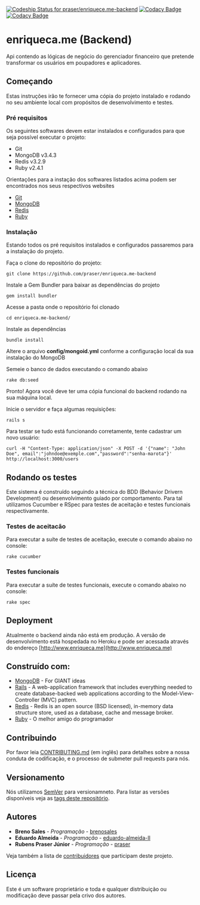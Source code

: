 [ ![Codeship Status for praser/enriquece.me-backend](https://app.codeship.com/projects/054d4810-5b6a-0135-8957-42a2e2f833d7/status?branch=master)](https://app.codeship.com/projects/237541) [![Codacy Badge](https://api.codacy.com/project/badge/Grade/f44e65b477b04b309d24557759ac7366)](https://www.codacy.com?utm_source=github.com&amp;utm_medium=referral&amp;utm_content=praser/enriquece.me-backend&amp;utm_campaign=Badge_Grade) [![Codacy Badge](https://api.codacy.com/project/badge/Coverage/f44e65b477b04b309d24557759ac7366)](https://www.codacy.com?utm_source=github.com&utm_medium=referral&utm_content=praser/enriquece.me-backend&utm_campaign=Badge_Coverage)

# enriqueca.me (Backend)

Api contendo as lógicas de negócio do gerenciador financeiro que pretende transformar os usuários em poupadores e aplicadores.

## Começando

Estas instruções irão te fornecer uma cópia do projeto instalado e rodando no seu ambiente local com propósitos de desenvolvimento e testes.

### Pré requisitos

Os seguintes softwares devem estar instalados e configurados para que seja possível executar o projeto:

* Git
* MongoDB v3.4.3
* Redis v3.2.9
* Ruby v2.4.1

Orientações para a instação dos softwares listados acima podem ser encontrados nos seus respectivos websites

* [Git](https://git-scm.com/)
* [MongoDB](https://www.mongodb.com/)
* [Redis](https://redis.io/)
* [Ruby](https://www.ruby-lang.org)

### Instalação

Estando todos os pré requisitos instalados e configurados passaremos para a instalação do projeto.

Faça o clone do repositório do projeto:
```
git clone https://github.com/praser/enriqueca.me-backend
```

Instale a Gem Bundler para baixar as dependências do projeto
```
gem install bundler
```

Acesse a pasta onde o repositório foi clonado
```
cd enriqueca.me-backend/
```

Instale as dependências
```
bundle install
```

Altere o arquivo __config/mongoid.yml__ conforme a configuração local da sua instalação do MongoDB

Semeie o banco de dados executando o comando abaixo
```
rake db:seed
```

Pronto! Agora você deve ter uma cópia funcional do backend rodando na sua máquina local.

Inicie o servidor e faça algumas requisições:
```
rails s
```

Para testar se tudo está funcionando corretamente, tente cadastrar um novo usuário:

```
curl -H "Content-Type: application/json" -X POST -d '{"name": "John Doe", email":"johndoe@exemple.com","password":"senha-marota"}' http://localhost:3000/users
```

## Rodando os testes

Este sistema é construído seguindo a técnica do BDD (Behavior Drivern Development) ou desenvolvimento guiado por comportamento. Para tal utilizamos Cucumber e RSpec para testes de aceitação e testes funcionais respectivamente.


### Testes de aceitacão

Para executar a suíte de testes de aceitação, execute o comando abaixo no console:
```
rake cucumber
```

### Testes funcionais

Para executar a suíte de testes funcionais, execute o comando abaixo no console:
```
rake spec
```

## Deployment

Atualmente o backend ainda não está em produção. A versão de desenvolvimento está hospedada no Heroku e pode ser acessada através do endereço [http://www.enriqueca.me](http://www.enriqueca.me)

## Construído com:

* [MongoDB](https://www.mongodb.com/) - For GIANT ideas
* [Rails](http://rubyonrails.org/) - A web-application framework that includes everything needed to create database-backed web applications according to the Model-View-Controller (MVC) pattern.
* [Redis](https://redis.io/) - Redis is an open source (BSD licensed), in-memory data structure store, used as a database, cache and message broker.
* [Ruby](https://www.ruby-lang.org/) - O melhor amigo do programador

## Contribuindo

Por favor leia [CONTRIBUTING.md](https://gist.github.com/PurpleBooth/b24679402957c63ec426) (em inglês) para detalhes sobre a nossa conduta de codificação, e o processo de submeter pull requests para nós.

## Versionamento

Nós utilizamos [SemVer](http://semver.org/) para versionamneto. Para listar as versões disponíveis veja as [tags deste repositório](https://github.com/praser/enriqueca.me-backend/tags). 

## Autores

* **Breno Sales** - *Programação* - [brenosales](https://github.com/brenosales)
* **Eduardo Almeida** - *Programação* - [eduardo-almeida-II](https://github.com/eduardo-almeida-II)
* **Rubens Praser Júnior** - *Programação* - [praser](https://github.com/praser)

Veja também a lista de [contribuidores](https://github.com/praser/enriqueca.me-backend/graphs/contributors) que participam deste projeto.

## Licença

Este é um software proprietário e toda e qualquer distribuição ou modificação deve passar pela crivo dos autores.